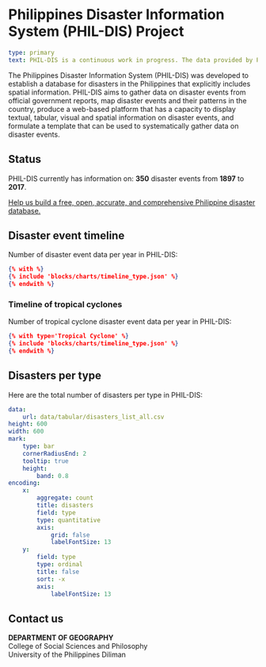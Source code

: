 # Philippines Disaster Information System (PHIL-DIS) Project

```yaml remark
type: primary
text: PHIL-DIS is a continuous work in progress. The data provided by PHIL-DIS is only as accurate and precise as its sources—e.g. official government reports.
```

The Philippines Disaster Information System (PHIL-DIS) was developed to establish a database for disasters in the Philippines that explicitly includes spatial information. PHIL-DIS aims to gather data on disaster events from official government reports, map disaster events and their patterns in the country, produce a web-based platform that has a capacity to display textual, tabular, visual and spatial  information on disaster events, and formulate a template that can be used to systematically gather data on disaster events.

## Status
PHIL-DIS currently has information on: **350** disaster events from **1897** to **2017**. 

[Help us build a free, open, accurate, and comprehensive Philippine disaster database.](/pages/contrib-data.html)

## Disaster event timeline
Number of disaster event data per year in PHIL-DIS: 

```json chart
{% with %}
{% include 'blocks/charts/timeline_type.json' %}
{% endwith %}
```

### Timeline of tropical cyclones
Number of tropical cyclone disaster event data per year in PHIL-DIS:  

```json chart
{% with type='Tropical Cyclone' %}
{% include 'blocks/charts/timeline_type.json' %}
{% endwith %}
```

## Disasters per type
Here are the total number of disasters per type in PHIL-DIS:

```yaml chart
data:
    url: data/tabular/disasters_list_all.csv
height: 600
width: 600
mark:
    type: bar
    cornerRadiusEnd: 2
    tooltip: true
    height:
        band: 0.8
encoding:
    x:
        aggregate: count
        title: disasters
        field: type
        type: quantitative
        axis:
            grid: false
            labelFontSize: 13
    y:
        field: type
        type: ordinal
        title: false
        sort: -x
        axis:
            labelFontSize: 13
```

## Contact us
<strong>DEPARTMENT OF GEOGRAPHY</strong><br>
College of Social Sciences and Philosophy<br>
University of the Philippines Diliman
